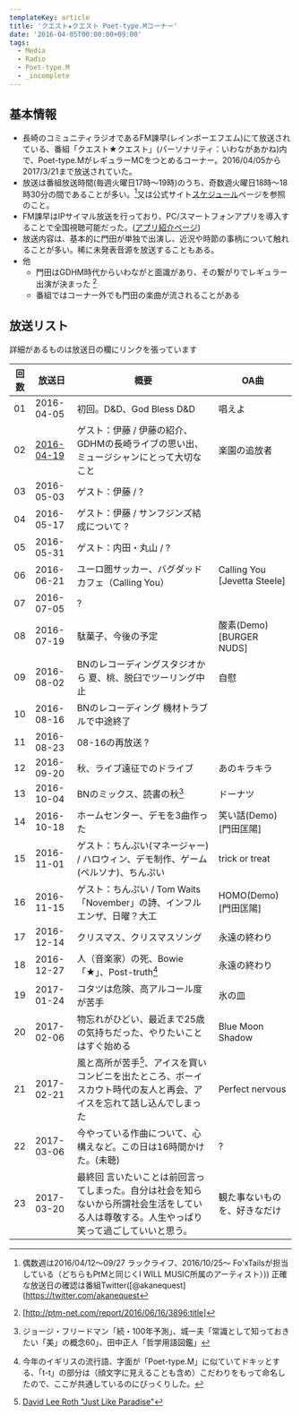 ```yaml
---
templateKey: article
title: 'クエスト★クエスト Poet-type.Mコーナー'
date: '2016-04-05T00:00:00+09:00'
tags:
  - Media
  - Radio
  - Poet-type.M
  - _incomplete
---
```

## 基本情報

* 長崎のコミュニティラジオであるFM諫早(レインボーエフエム)にて放送されている、番組「クエスト★クエスト」(パーソナリティ：いわながあかね)内で、Poet-type.MがレギュラーMCをつとめるコーナー。2016/04/05から2017/3/21まで放送されていた。
* 放送は番組放送時間(毎週火曜日17時～19時)のうち、奇数週火曜日18時～18時30分の間であることが多い。[^1]又は公式サイト[スケジュール](http://ptm-net.com/schedule)ページを参照のこと。
* FM諫早はIPサイマル放送を行っており、PC/スマートフォンアプリを導入することで全国視聴可能だった。([アプリ紹介ページ](https://fmplapla.com/fm-isahaya/))
* 放送内容は、基本的に門田が単独で出演し、近況や時節の事柄について触れることが多い。稀に未発表音源を放送することもある。
* 他
  * 門田はGDHM時代からいわながと面識があり、その繋がりでレギュラー出演が決まった [^2]
  * 番組ではコーナー外でも門田の楽曲が流されることがある

## 放送リスト

詳細があるものは放送日の欄にリンクを張っています

回数 | 放送日 | 概要 | OA曲
-|-|-|-
01 | 2016-04-05 | 初回。D&D、God Bless D&D | 唱えよ
02 | [2016-04-19](/articles/2016-04-19-170000) | ゲスト：伊藤 / 伊藤の紹介、GDHMの長崎ライブの思い出、ミュージシャンにとって大切なこと | 楽園の追放者
03 | 2016-05-03 | ゲスト：伊藤 / ? | 
04 | 2016-05-17 | ゲスト：伊藤 / サンフジンズ結成について ? | 
05 | 2016-05-31 | ゲスト：内田・丸山 / ? | 
06 | 2016-06-21 | ユーロ圏サッカー、バグダッドカフェ（Calling You） | Calling You [Jevetta Steele]
07 | 2016-07-05 | ? | 
08 | 2016-07-19 | 駄菓子、今後の予定 | 酸素(Demo) [BURGER NUDS]
09 | 2016-08-02 | BNのレコーディングスタジオから 夏、桃、脱臼でツーリング中止 | 自慰
10 | 2016-08-16 | BNのレコーディング 機材トラブルで中途終了 | 
11 | 2016-08-23 | 08-16の再放送 ? | 
12 | 2016-09-20 | 秋、ライブ遠征でのドライブ | あのキラキラ
13 | 2016-10-04 | BNのミックス、読書の秋[^3] | ドーナツ
14 | 2016-10-18 | ホームセンター、デモを3曲作った | 笑い話(Demo) [門田匡陽]
15 | 2016-11-01 | ゲスト：ちんぷい(マネージャー) / ハロウィン、デモ制作、ゲーム(ペルソナ)、ちんぷい | trick or treat
16 | 2016-11-15 | ゲスト：ちんぷい / Tom Waits「November」の詩、インフルエンザ、日曜？大工 | HOMO(Demo) [門田匡陽]
17 | 2016-12-14 | クリスマス、クリスマスソング | 永遠の終わり
18 | 2016-12-27 | 人（音楽家）の死、Bowie「★」、Post-truth[^4] | 永遠の終わり
19 | 2017-01-24 | コタツは危険、高アルコール度が苦手 | 氷の皿
20 | 2017-02-06 | 物忘れがひどい、最近まで25歳の気持ちだった、やりたいことはすぐ始める | Blue Moon Shadow
21 | 2017-02-21 | 風と高所が苦手[^5]、アイスを買いコンビニを出たところ、ボーイスカウト時代の友人と再会、アイスを忘れて話し込んでしまった | Perfect nervous
22 | 2017-03-06 | 今やっている作曲について、心構えなど。この日は16時間かけた。(未聴) | ?
23 | 2017-03-20 | 最終回 言いたいことは前回言ってしまった。自分は社会を知らないから所謂社会生活をしている人は尊敬する。人生やっぱり笑って過ごしていいと思う。 | 観た事ないものを、好きなだけ

[^1]: 偶数週は2016/04/12～09/27 ラックライフ、2016/10/25～ Fo'xTailsが担当している（どちらもPtMと同じくI WILL MUSIC所属のアーティスト）)) 正確な放送日の確認は番組Twitter([@akanequest](https://twitter.com/akanequest

[^2]: [http://ptm-net.com/report/2016/06/16/3896:title]

[^3]: ジョージ・フリードマン「続・100年予測」、城一夫「常識として知っておきたい「美」の概念60」、田中正人「哲学用語図鑑」

[^4]: 今年のイギリスの流行語、字面が「Poet-type.M」に似ていてドキッとする、「t-t」の部分は（顔文字に見えることも含め）こだわりをもって命名したので、ここが共通しているのにびっくりした。

[^5]: [David Lee Roth "Just Like Paradise"](https://www.youtube.com/results?search_query=David+Lee+Roth+-+Just+Like+Paradise) 

